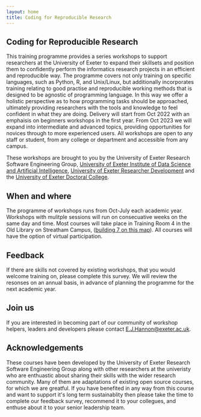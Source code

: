 ```yaml
---
layout: home
title: Coding for Reproducible Research
---
```



## Coding for Reproducible Research

This training programme provides a series workshops to support researchers at the University of Exeter to expand their skillsets and position them to confidently perform the informatics research projects in an efficient and reproducible way. The programme covers not only training on specific languages, such as Python, R, and Unix/Linux,  but additionally incorporates training relating to good practise and reproducible working methods that is designed to be agnostic of programming language. In this way we offer a holistic perspective as to how programming tasks should be approached, ultimately providing researchers with the tools and knowledge to feel confident in what they are doing. Delivery will start from Oct 2022 with an emphaisis on beginners workshops in the first year. From Oct 2023 we will expand into intermediate and advanced topics, providing opportunities for novices through to more experienced users. All workshops are open to any staff or student, from any college or department and accessible from any campus. 

These workshops are brought to you by the University of Exeter Research Software Engineering Group, [University of Exeter Institute of Data Science and Artificial Intelligence](https://www.exeter.ac.uk/research/idsai/), [University of Exeter Researcher Development](https://www.exeter.ac.uk/research/doctoralcollege/early-career-researchers/traininganddevelopment/rdprogramme/) and the [University of Exeter Doctoral College](https://www.exeter.ac.uk/research/doctoralcollege/). 


## When and where

The programme of workshops runs from Oct-July each academic year. Workshops with mulitple sessions will run on consecuative weeks on the same day and time. Most courses will take place in Training Room 4 in the Old Library on Streatham Campus, ([building 7 on this map](https://www.exeter.ac.uk/visit/directions/streathammap/)). All courses will have the option of virtual participation.

## Feedback

If there are skills not covered by existing workshops, that you would welcome training on, please complete this survey. We will review the resonses on an annual basis, in advance of planning the programme for the next academic year. 

## Join us

If you are interested in becoming part of our community of workshop helpers, leaders and developers please contact E.J.Hannon@exeter.ac.uk.

## Acknowledgements

These courses have been developed by the University of Exeter Research Software Engineering Group along with other researchers at the univeristy who are enthuastic about sharing their skills with the wider research community. Many of them are adaptations of existing open source courses, for which we are greatful. If you have benefited in any way from this course and want to support it's long term sustainablity then please take the time to complete our feedback survey, recommend it to your collegues, and enthuse about it to your senior leadership team. 


